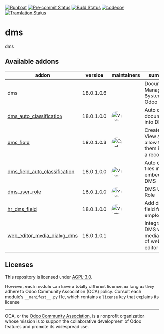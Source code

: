 
[![Runboat](https://img.shields.io/badge/runboat-Try%20me-875A7B.png)](https://runboat.odoo-community.org/builds?repo=OCA/dms&target_branch=18.0)
[![Pre-commit Status](https://github.com/OCA/dms/actions/workflows/pre-commit.yml/badge.svg?branch=18.0)](https://github.com/OCA/dms/actions/workflows/pre-commit.yml?query=branch%3A18.0)
[![Build Status](https://github.com/OCA/dms/actions/workflows/test.yml/badge.svg?branch=18.0)](https://github.com/OCA/dms/actions/workflows/test.yml?query=branch%3A18.0)
[![codecov](https://codecov.io/gh/OCA/dms/branch/18.0/graph/badge.svg)](https://codecov.io/gh/OCA/dms)
[![Translation Status](https://translation.odoo-community.org/widgets/dms-18-0/-/svg-badge.svg)](https://translation.odoo-community.org/engage/dms-18-0/?utm_source=widget)

<!-- /!\ do not modify above this line -->

# dms

dms

<!-- /!\ do not modify below this line -->

<!-- prettier-ignore-start -->

[//]: # (addons)

Available addons
----------------
addon | version | maintainers | summary
--- | --- | --- | ---
[dms](dms/) | 18.0.1.0.6 |  | Document Management System for Odoo
[dms_auto_classification](dms_auto_classification/) | 18.0.1.0.0 | <a href='https://github.com/victoralmau'><img src='https://github.com/victoralmau.png' width='32' height='32' style='border-radius:50%;' alt='victoralmau'/></a> | Auto classify documents into DMS
[dms_field](dms_field/) | 18.0.1.0.3 | <a href='https://github.com/CarlosRoca13'><img src='https://github.com/CarlosRoca13.png' width='32' height='32' style='border-radius:50%;' alt='CarlosRoca13'/></a> | Create DMS View and allow to use them inside a record
[dms_field_auto_classification](dms_field_auto_classification/) | 18.0.1.0.0 | <a href='https://github.com/victoralmau'><img src='https://github.com/victoralmau.png' width='32' height='32' style='border-radius:50%;' alt='victoralmau'/></a> | Auto classify files into embedded DMS
[dms_user_role](dms_user_role/) | 18.0.1.0.0 | <a href='https://github.com/victoralmau'><img src='https://github.com/victoralmau.png' width='32' height='32' style='border-radius:50%;' alt='victoralmau'/></a> | DMS User Role
[hr_dms_field](hr_dms_field/) | 18.0.1.0.0 | <a href='https://github.com/victoralmau'><img src='https://github.com/victoralmau.png' width='32' height='32' style='border-radius:50%;' alt='victoralmau'/></a> | Add dms field for employees
[web_editor_media_dialog_dms](web_editor_media_dialog_dms/) | 18.0.1.0.1 |  | Integrate DMS with media dialog of web editor

[//]: # (end addons)

<!-- prettier-ignore-end -->

## Licenses

This repository is licensed under [AGPL-3.0](LICENSE).

However, each module can have a totally different license, as long as they adhere to Odoo Community Association (OCA)
policy. Consult each module's `__manifest__.py` file, which contains a `license` key
that explains its license.

----
OCA, or the [Odoo Community Association](http://odoo-community.org/), is a nonprofit
organization whose mission is to support the collaborative development of Odoo features
and promote its widespread use.
